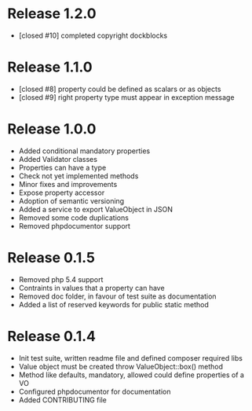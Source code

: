 # Release 1.2.0

* [closed #10] completed copyright dockblocks

# Release 1.1.0

* [closed #8] property could be defined as scalars or as objects
* [closed #9] right property type must appear in exception message

# Release 1.0.0

* Added conditional mandatory properties
* Added Validator classes
* Properties can have a type
* Check not yet implemented methods
* Minor fixes and improvements
* Expose property accessor
* Adoption of semantic versioning
* Added a service to export ValueObject in JSON
* Removed some code duplications
* Removed phpdocumentor support

# Release 0.1.5

* Removed php 5.4 support
* Contraints in values that a property can have
* Removed doc folder, in favour of test suite as documentation
* Added a list of reserved keywords for public static method

# Release 0.1.4

* Init test suite, written readme file and defined composer required libs
* Value object must be created throw ValueObject::box() method
* Method like defaults, mandatory, allowed could define properties of a VO
* Configured phpdocumentor for documentation
* Added CONTRIBUTING file
